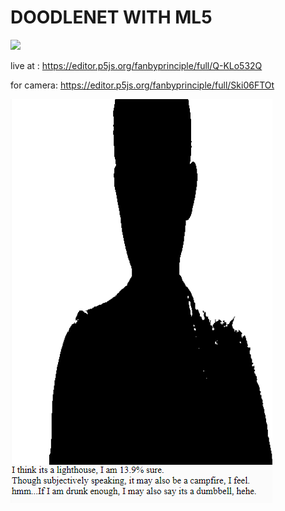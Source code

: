 # DOODLENET WITH ML5

![](wrongs_doodle.gif)

live at : https://editor.p5js.org/fanbyprinciple/full/Q-KLo532Q

for camera: https://editor.p5js.org/fanbyprinciple/full/Ski06FTOt

![](lighthouse.png)